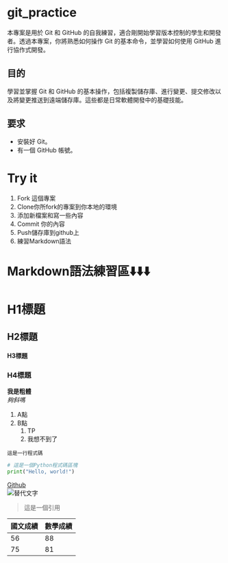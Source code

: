 # git_practice
本專案是用於 Git 和 GitHub 的自我練習，適合剛開始學習版本控制的學生和開發者。透過本專案，你將熟悉如何操作 Git 的基本命令，並學習如何使用 GitHub 進行協作式開發。

## 目的
學習並掌握 Git 和 GitHub 的基本操作，包括複製儲存庫、進行變更、提交修改以及將變更推送到遠端儲存庫。這些都是日常軟體開發中的基礎技能。

## 要求
- 安裝好 Git。
- 有一個 GitHub 帳號。

# Try it
1. Fork 這個專案
2. Clone你所fork的專案到你本地的環境
3. 添加新檔案和寫一些內容
4. Commit 你的內容
5. Push儲存庫到github上
6. 練習Markdown語法

# Markdown語法練習區⬇️⬇️⬇️
# H1標題
## H2標題
#### H3標題
### H4標題
**我是粗體**  
*夠斜嗎*  
1. A點  
2. B點
     1. TP
     2. 我想不到了

`這是一行程式碼`  
```Python  
# 這是一個Python程式碼區塊  
print("Hello, world!")  
```
[Github](https.github.com)  
![替代文字](https://i0.wp.com/clay-atlas.com/wp-content/uploads/2021/02/Flutter_LOGO.png?fit=1024%2C375&ssl=1)        
> 這是一個引用

| 國文成績 | 數學成績 |     
| ----- | ----- |          
| 56 | 88 |     
| 75 | 81 |     





